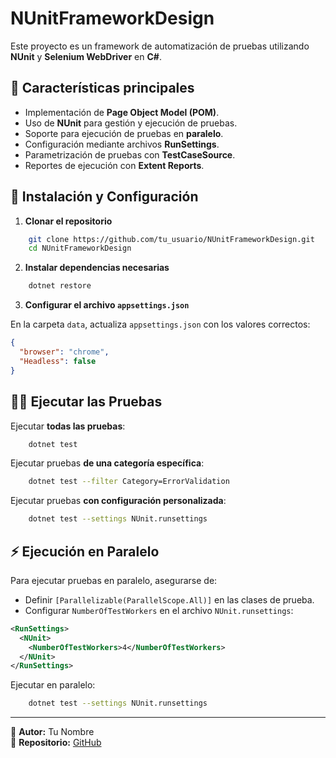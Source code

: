 # NUnitFrameworkDesign

Este proyecto es un framework de automatización de pruebas utilizando **NUnit** y **Selenium WebDriver** en **C#**.

## 📌 Características principales

- Implementación de **Page Object Model (POM)**.
- Uso de **NUnit** para gestión y ejecución de pruebas.
- Soporte para ejecución de pruebas en **paralelo**.
- Configuración mediante archivos **RunSettings**.
- Parametrización de pruebas con **TestCaseSource**.
- Reportes de ejecución con **Extent Reports**.

## 🚀 Instalación y Configuración

1. **Clonar el repositorio**
```sh
    git clone https://github.com/tu_usuario/NUnitFrameworkDesign.git
    cd NUnitFrameworkDesign
```

2. **Instalar dependencias necesarias**
```sh
    dotnet restore
```

3. **Configurar el archivo `appsettings.json`**

En la carpeta `data`, actualiza `appsettings.json` con los valores correctos:
```json
{
  "browser": "chrome",
  "Headless": false
}
```



## 🏃‍♂️ Ejecutar las Pruebas

Ejecutar **todas las pruebas**:
```sh
    dotnet test
```

Ejecutar pruebas **de una categoría específica**:
```sh
    dotnet test --filter Category=ErrorValidation
```

Ejecutar pruebas **con configuración personalizada**:
```sh
    dotnet test --settings NUnit.runsettings
```

## ⚡ Ejecución en Paralelo
Para ejecutar pruebas en paralelo, asegurarse de:
- Definir `[Parallelizable(ParallelScope.All)]` en las clases de prueba.
- Configurar `NumberOfTestWorkers` en el archivo `NUnit.runsettings`:

```xml
<RunSettings>
  <NUnit>
    <NumberOfTestWorkers>4</NumberOfTestWorkers>
  </NUnit>
</RunSettings>
```

Ejecutar en paralelo:
```sh
    dotnet test --settings NUnit.runsettings
```

---

📌 **Autor:** Tu Nombre  
📌 **Repositorio:** [GitHub](https://github.com/tu_usuario/NUnitFrameworkDesign)

